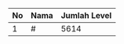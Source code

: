 | No | Nama            | Jumlah Level |
|----|-----------------|--------------|
| 1  | #    |    5614        |
